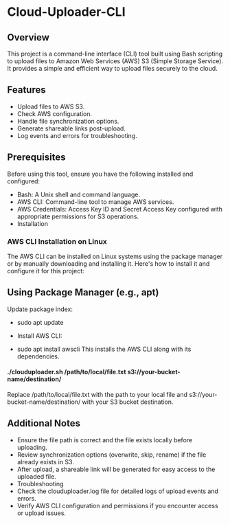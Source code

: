 # Cloud-Uploader-CLI
## Overview
This project is a command-line interface (CLI) tool built using Bash scripting to upload files to Amazon Web Services (AWS) S3 (Simple Storage Service). It provides a simple and efficient way to upload files securely to the cloud.

## Features
* Upload files to AWS S3.
* Check AWS configuration.
* Handle file synchronization options.
* Generate shareable links post-upload.
* Log events and errors for troubleshooting.

## Prerequisites
Before using this tool, ensure you have the following installed and configured:

- Bash: A Unix shell and command language.
- AWS CLI: Command-line tool to manage AWS services.
- AWS Credentials: Access Key ID and Secret Access Key configured with appropriate permissions for S3 operations.
- Installation

### AWS CLI Installation on Linux
The AWS CLI can be installed on Linux systems using the package manager or by manually downloading and installing it. Here's how to install it and configure it for this project:

## Using Package Manager (e.g., apt)

Update package index:
- sudo apt update
- Install AWS CLI:

- sudo apt install awscli
This installs the AWS CLI along with its dependencies.

#### ./clouduploader.sh /path/to/local/file.txt s3://your-bucket-name/destination/

Replace /path/to/local/file.txt with the path to your local file and s3://your-bucket-name/destination/ with your S3 bucket destination.

## Additional Notes
* Ensure the file path is correct and the file exists locally before uploading.
* Review synchronization options (overwrite, skip, rename) if the file already exists in S3.
* After upload, a shareable link will be generated for easy access to the uploaded file.
* Troubleshooting
* Check the clouduploader.log file for detailed logs of upload events and errors.
* Verify AWS CLI configuration and permissions if you encounter access or upload issues.